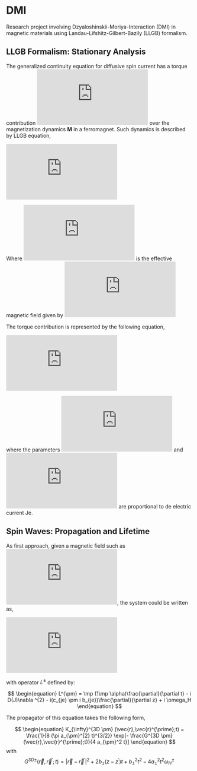 # DMI
Research project involving Dzyaloshinskii-Moriya-Interaction (DMI) in magnetic materials using Landau-Lifshitz-Gilbert-Bazily (LLGB) formalism.

## LLGB Formalism: Stationary Analysis
The generalized continuity equation for diffusive spin current has a torque contribution ![eq](https://latex.codecogs.com/gif.latex?%5Ctextbf%7BT%7D%20%5Csim%20%5Cvec%7B%5Cmu%7D%20%5Ctimes%20%5Ctextbf%7BM%7D) over the magnetization dynamics **M** in a ferromagnet. Such dynamics is described by LLGB equation,


![my eq](https://latex.codecogs.com/gif.latex?%5Cfrac%7B%5Cpartial%20%5Ctextbf%7BM%7D%7D%7B%5Cpartial%20t%7D%20%3D%20-%20%5Cgamma%20%5Ctextbf%7BM%7D%20%5Ctimes%20%5Ctextbf%7BH%7D_%7Beff%7D%20&plus;%20%5Cfrac%7B%5Calpha%7D%7BM_0%7D%20%5Ctextbf%7BM%7D%20%5Ctimes%20%5Cfrac%7B%5Cpartial%20%5Ctextbf%7BM%7D%7D%7B%5Cpartial%20t%7D%20&plus;%20%5Ctextbf%7BT%7D)


Where ![eq](https://latex.codecogs.com/gif.latex?%5Ctextbf%7BH%7D_%7Beff%7D) is the effective magnetic field given by ![eq2](https://latex.codecogs.com/gif.latex?%5Ctextbf%7BH%7D_%7Beff%7D%20%5Capprox%20%5Ctextbf%7BH%7D_%7B0%7D%20&plus;%202%20J%20%5Cgamma%5E%7B-2%7D%28%5Ckappa%20&plus;%20a_%7Bm%7D%5E%7B2%7D%20%5Cnabla%5E%7B2%7D%29%5Ctextbf%7BM%7D)

The torque contribution is represented by the following equation,


![my equation](https://latex.codecogs.com/gif.latex?%5Cinline%20%5Ctextbf%7BT%7D%20%3D%20%5Cfrac%7Bb_%7Bje%7D%7D%7BM_0%5E2%7D%5Ctextbf%7BM%7D%5Cleft%28%5Ctextbf%7BM%7D%20%5Ctimes%20%5Cfrac%7B%5Cpartial%20%5Ctextbf%7BM%7D%7D%7B%5Cpartial%20z%7D%20%5Cright%29%20-%20%5Cfrac%7Bc_%7Bje%7D%7D%7BM_0%7D%5Ctextbf%7BM%7D%20%5Ctimes%20%5Cfrac%7B%5Cpartial%20%5Ctextbf%7BM%7D%7D%7B%5Cpartial%20z%7D)

where the parameters ![eq3](https://latex.codecogs.com/gif.latex?b_%7Bje%7D%20%3D%20%5Cmu_%7BB%7DJ_%7Be%7D%20/%20eM_0%20D_0) and ![eq4](https://latex.codecogs.com/gif.latex?c_%7Bje%7D%20%3D%20%28%5Ctau_%7Bex%7D%20/%20%5Ctau_%7Bsf%7D%29b_%7Bje%7D) are proportional to de electric current Je.

## Spin Waves: Propagation and Lifetime

As first approach, given a magnetic field such as ![eq5](https://latex.codecogs.com/gif.latex?%5Ctextbf%7Bh%7D%28%5Ctextbf%7Bx%7D%2Ct%29%20%3D%20%28h_%7B0x%7D%5Cexp%5Bi%28q_%7Bx%7Dx&plus;q_%7Bz%7Dz-%5Comega%20t%29%5D%2C0%2CH_%7B0z%7D%29), the system could be written as,


![eq6](https://latex.codecogs.com/gif.latex?L%5E%7B%5Cpm%7D%20m%5E%7B%5Cpm%7D%20%3D%20i%20%5Comega_%7BM%7D%20h%5E%7B%5Cpm%7D) 

with operator $L^{\pm}$ defined by:

$$
\begin{equation}
 L^{\pm} = \mp (1\mp \alpha)\frac{\partial}{\partial t} - i D(J)\nabla ^{2} - i(c_{je} \pm i b_{je})\frac{\partial}{\partial z} + i \omega_H
\end{equation}
$$

The propagator of this equation takes the following form,

$$
\begin{equation}
K_{\infty}^{3D \pm} (\vec{r},\vec{r}^{\prime};t)
= \frac{1}{8 (\pi a_{\pm}^{2} t)^{3/2}} \exp[- \frac{G^{3D \pm}(\vec{r},\vec{r}^{\prime};t)}{4 a_{\pm}^2 t}]
\end{equation}
$$
with
$$
G^{3D \pm}(\vec{r},\vec{r}^{\prime};t) = |\vec{r} - \vec{r}^{\prime}|^2 + 2b_{\pm}(z-z^\prime)t + b_{\pm}^2 t^2 - 4a_{\pm}^2 t^2 \omega_{H}^{\pm}
$$
